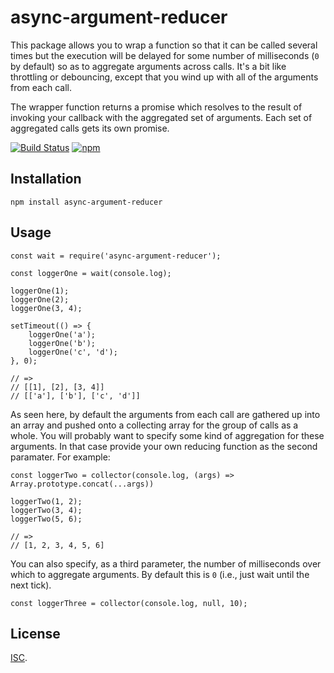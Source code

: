 # async-argument-reducer

This package allows you to wrap a function so that it can be called several times but the execution will be delayed for some number of milliseconds (`0` by default) so as to aggregate arguments across calls. It's a bit like throttling or debouncing, except that you wind up with all of the arguments from each call.

The wrapper function returns a promise which resolves to the result of invoking your callback with the aggregated set of arguments. Each set of aggregated calls gets its own promise.

[![Build Status](https://travis-ci.org/bhritchie/async-argument-reducer.svg?branch=master)](https://travis-ci.org/bhritchie/async-argument-reducer) [![npm](https://img.shields.io/npm/dt/async-argument-reducer.svg)](https://www.npmjs.com/package/async-argument-reducer)

## Installation

    npm install async-argument-reducer

## Usage

    const wait = require('async-argument-reducer');

    const loggerOne = wait(console.log);

    loggerOne(1);
    loggerOne(2);
    loggerOne(3, 4);

    setTimeout(() => {
        loggerOne('a');
        loggerOne('b');
        loggerOne('c', 'd');
    }, 0);

    // =>
    // [[1], [2], [3, 4]]
    // [['a'], ['b'], ['c', 'd']]

As seen here, by default the arguments from each call are gathered up into an array and pushed onto a collecting array for the group of calls as a whole. You will probably want to specify some kind of aggregation for these arguments. In that case provide your own reducing function as the second paramater. For example:

    const loggerTwo = collector(console.log, (args) => Array.prototype.concat(...args))

    loggerTwo(1, 2);
    loggerTwo(3, 4);
    loggerTwo(5, 6);

    // =>
    // [1, 2, 3, 4, 5, 6]

You can also specify, as a third parameter, the number of milliseconds over which to aggregate arguments. By default this is `0` (i.e., just wait until the next tick).

    const loggerThree = collector(console.log, null, 10);

## License

[ISC](./LICENSE.txt).